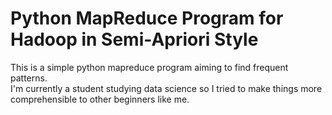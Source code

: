 # Python MapReduce Program for Hadoop in Semi-Apriori Style

This is a simple python mapreduce program aiming to find frequent patterns.  
I'm currently a student studying data science so I tried to make things more comprehensible to other beginners like me.
